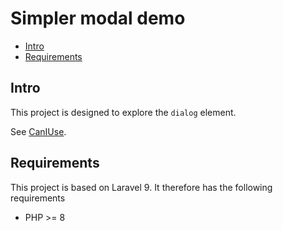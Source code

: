 # Simpler modal demo <!-- omit in toc -->

- [Intro](#intro)
- [Requirements](#requirements)

## Intro

This project is designed to explore the `dialog` element.

See [CanIUse](https://caniuse.com/?search=dialog).


## Requirements

This project is based on Laravel 9. It therefore has the following requirements

- PHP >= 8
